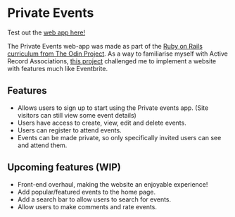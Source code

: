 # Private Events
Test out the [web app here!](private-events-by-akira-creates.up.railway.app)

The Private Events web-app was made as part of the [Ruby on Rails curriculum from The Odin Project](https://www.theodinproject.com/paths/full-stack-ruby-on-rails/courses/ruby-on-rails).
As a way to familiarise myself with Active Record Associations, [this project](https://www.theodinproject.com/lessons/ruby-on-rails-private-events) challenged me to implement a website with features much like Eventbrite.

## Features
- Allows users to sign up to start using the Private events app. (Site visitors can still view some event details) 
- Users have access to create, view, edit and delete events.
- Users can register to attend events.
- Events can be made private, so only specifically invited users can see and attend them.

## Upcoming features (WIP)
- Front-end overhaul, making the website an enjoyable experience!
- Add popular/featured events to the home page.
- Add a search bar to allow users to search for events.
- Allow users to make comments and rate events.
